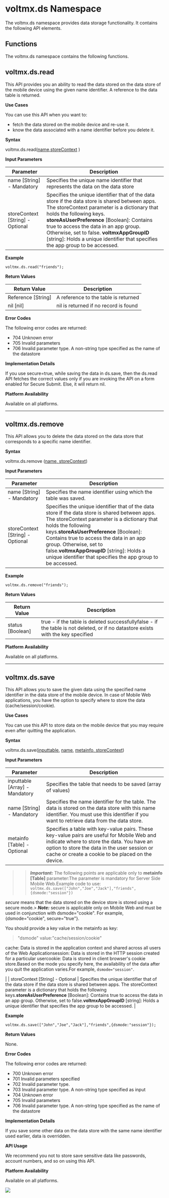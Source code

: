                             


voltmx.ds Namespace
=================

The voltmx.ds namespace provides data storage functionality. It contains the following API elements.

Functions
---------

The voltmx.ds namespace contains the following functions.

voltmx.ds.read
------------

This API provides you an ability to read the data stored on the data store of the mobile device using the given name identifier. A reference to the data table is returned.

<b>Use Cases</b>

You can use this API when you want to:

*   fetch the data stored on the mobile device and re-use it.
*   know the data associated with a name identifier before you delete it.

<b>Syntax</b>

voltmx.ds.read([name,storeContext](#name3) )

<b>Input Parameters</b>

  
| Parameter | Description |
| --- | --- |
| name \[String\] - Mandatory | Specifies the unique name identifier that represents the data on the data store |
| storeContext \[String\] - Optional | Specifies the unique identifier that of the data store if the data store is shared between apps. The storeContext parameter is a dictionary that holds the following keys. **storeAsUserPreference** \[Boolean\]: Contains true to access the data in an app group. Otherwise, set to false. **voltmxAppGroupID** \[string\]: Holds a unique identifier that specifies the app group to be accessed. |

<b>Example</b>

```
voltmx.ds.read("friends");
```

<b>Return Values</b>

| Return Value | Description |
| --- | --- |
| Reference \[String\] | A reference to the table is returned |
| nil \[nil\] | nil is returned if no record is found |

<b>Error Codes</b>

The following error codes are returned:

*   704 Unknown error
*   705 Invalid parameters
*   706 Invalid parameter type. A non-string type specified as the name of the datastore

<b>Implementation Details</b>

If you use secure=true, while saving the data in ds.save, then the ds.read API fetches the correct values only if you are invoking the API on a form enabled for Secure Submit. Else, it will return nil.

<b>Platform Availability</b>

Available on all platforms.

* * *

voltmx.ds.remove
--------------

This API allows you to delete the data stored on the data store that corresponds to a specific name identifier.

<b>Syntax</b>

voltmx.ds.remove ([name, storeContext](#name4))

<b>Input Parameters</b>

| Parameter | Description |
| --- | --- |
| name \[String\] - Mandatory | Specifies the name identifier using which the table was saved. |
| storeContext \[String\] - Optional | Specifies the unique identifier that of the data store if the data store is shared between apps. The storeContext parameter is a dictionary that holds the following keys.**storeAsUserPreference** \[Boolean\]: Contains true to access the data in an app group. Otherwise, set to false.**voltmxAppGroupID** \[string\]: Holds a unique identifier that specifies the app group to be accessed. |

<b>Example</b>

```
voltmx.ds.remove("friends"); 
```

<b>Return Values</b>

| Return Value | Description |
| --- | --- |
| status \[Boolean\] | true - if the table is deleted successfullyfalse - if the table is not deleted, or if no datastore exists with the key specified |

<b>Platform Availability</b>

Available on all platforms.

* * *

voltmx.ds.save
------------

This API allows you to save the given data using the specified name identifier in the data store of the mobile device. In case of Mobile Web applications, you have the option to specify where to store the data (cache/session/cookie).

<b>Use Cases</b>

You can use this API to store data on the mobile device that you may require even after quitting the application.

<b>Syntax</b>

voltmx.ds.save([inputtable](#inputtable), [name](#name2), [metainfo, storeContext](#metainfo))

<b>Input Parameters</b>

| Parameter | Description |
| --- | --- |
| inputtable \[Array\] - Mandatory | Specifies the table that needs to be saved (array of values) |
| name \[String\] - Mandatory | Specifies the name identifier for the table. The data is stored on the data store with this name identifier. You must use this identifier if you want to retrieve data from the data store. |
| metainfo \[Table\] - Optional | Specifies a table with key-value pairs. These key-value pairs are useful for Mobile Web and indicate where to store the data. You have an option to store the data in the user session or cache or create a cookie to be placed on the device.
> > **_Important:_** The following points are applicable only to **metainfo \[Table\]** parameter:The parameter is mandatory for Server Side Mobile Web.Example code to use: `voltmx.ds.save(["John","Joe","Jack"],"friends",{dsmode:"session"})`

_secure_ means that the data stored on the device store is stored using a secure mode.> **_Note:_** secure is applicable only on Mobile Web and must be used in conjunction with dsmode="cookie". For example, {dsmode="cookie", secure="true"}.

You should provide a key value in the metainfo as key:

> "dsmode" value:"cache/session/cookie"

cache: Data is stored in the application context and shared across all users of the Web Applicationsession: Data is stored in the HTTP session created for a particular usercookie: Data is stored in client browser's cookie store.Based on the mode you specify here, the availability of the data after you quit the application varies.For example, `dsmode="session"`.

 |
| storeContext \[String\] - Optional | Specifies the unique identifier that of the data store if the data store is shared between apps. The storeContext parameter is a dictionary that holds the following keys.**storeAsUserPreference** \[Boolean\]: Contains true to access the data in an app group. Otherwise, set to false.**voltmxAppGroupID** \[string\]: Holds a unique identifier that specifies the app group to be accessed. |

<b>Example</b>

```
voltmx.ds.save(["John","Joe","Jack"],"friends",{dsmode:"session"});
```

<b>Return Values</b>

None.

<b>Error Codes</b>

The following error codes are returned:

*   700 Unknown error
*   701 Invalid parameters specified
*   702 Invalid parameter type.
*   703 Invalid parameter type. A non-string type specified as input
*   704 Unknown error
*   705 Invalid parameters
*   706 Invalid parameter type. A non-string type specified as the name of the datastore

<b>Implementation Details</b>

If you save some other data on the data store with the same name identifier used earlier, data is overridden.

<b>API Usage</b>

We recommend you not to store save sensitive data like passwords, account numbers, and so on using this API.

<b>Platform Availability</b>

Available on all platforms.

![](resources/prettify/onload.png)
